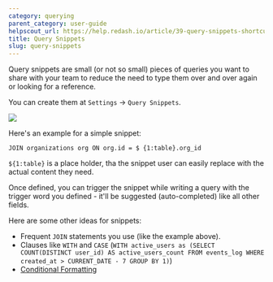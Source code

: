 ```yaml
---
category: querying
parent_category: user-guide
helpscout_url: https://help.redash.io/article/39-query-snippets-shortcuts
title: Query Snippets
slug: query-snippets
---
```

Query snippets are small (or not so small) pieces of queries you want to share
with your team to reduce the need to type them over and over again or looking
for a reference.

You can create them at `Settings` -> `Query Snippets`.

![](/assets/images/docs/gitbook/Snippet.png)

Here's an example for a simple snippet:

```
JOIN organizations org ON org.id = $ {1:table}.org_id
```  

`${1:table}` is a place holder, tha the snippet user can easily replace with the actual content they need.

Once defined, you can trigger the snippet while writing a query with the trigger word you defined - it'll be suggested (auto-completed) like all other fields.

Here are some other ideas for snippets:

  * Frequent `JOIN` statements you use (like the example above).
  * Clauses like `WITH` and `CASE` (`WITH active_users as (SELECT COUNT(DISTINCT user_id) AS active_users_count FROM events_log WHERE created_at > CURRENT_DATE - 7 GROUP BY 1)`)
  * [Conditional Formatting](https://discuss.redash.io/t/conditional-formatting-general-text-formatting/1706/1)

